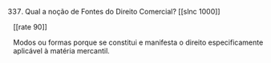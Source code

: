 337. Qual a noção de Fontes do Direito Comercial?
[[slnc 1000]]

[[rate 90]]

Modos ou formas porque se constitui e manifesta o direito especificamente aplicável à matéria mercantil.

